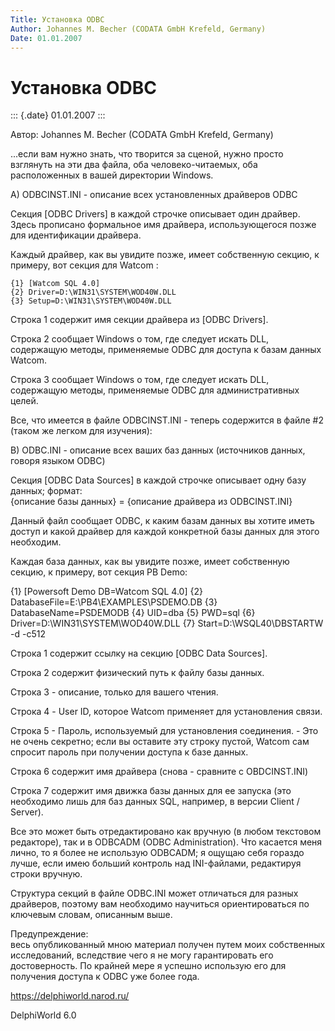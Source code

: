 ```yaml
---
Title: Установка ODBC
Author: Johannes M. Becher (CODATA GmbH Krefeld, Germany)
Date: 01.01.2007
---
```


Установка ODBC
==============

::: {.date}
01.01.2007
:::

Автор: Johannes M. Becher (CODATA GmbH Krefeld, Germany)

\...если вам нужно знать, что творится за сценой, нужно просто взглянуть
на эти два файла, оба человеко-читаемых, оба расположенных в вашей
директории Windows.

A\) ODBCINST.INI - описание всех установленных драйверов ODBC

Секция \[ODBC Drivers\] в каждой строчке описывает один драйвер. Здесь
прописано формальное имя драйвера, использующегося позже для
идентификации драйвера.

Каждый драйвер, как вы увидите позже, имеет собственную секцию, к
примеру, вот секция для Watcom :

    {1} [Watcom SQL 4.0]
    {2} Driver=D:\WIN31\SYSTEM\WOD40W.DLL
    {3} Setup=D:\WIN31\SYSTEM\WOD40W.DLL

Строка 1 содержит имя секции драйвера из \[ODBC Drivers\].

Строка 2 сообщает Windows о том, где следует искать DLL, содержащую
методы, применяемые ODBC для доступа к базам данных Watcom.

Строка 3 сообщает Windows о том, где следует искать DLL, содержащую
методы, применяемые ODBC для административных целей.

Все, что имеется в файле ODBCINST.INI - теперь содержится в файле \#2
(таком же легком для изучения):

B\) ODBC.INI - описание всех ваших баз данных (источников данных, говоря
языком ODBC)

Секция \[ODBC Data Sources\] в каждой строчке описывает одну базу
данных; формат:  
{описание базы данных} = {описание драйвера из ODBCINST.INI}

Данный файл сообщает ODBC, к каким базам данных вы хотите иметь доступ и
какой драйвер для каждой конкретной базы данных для этого необходим.

Каждая база данных, как вы увидите позже, имеет собственную секцию, к
примеру, вот секция PB Demo:

   {1} \[Powersoft Demo DB=Watcom SQL 4.0\]
   {2} DatabaseFile=E:\\PB4\\EXAMPLES\\PSDEMO.DB
   {3} DatabaseName=PSDEMODB
   {4} UID=dba
   {5} PWD=sql
   {6} Driver=D:\\WIN31\\SYSTEM\\WOD40W.DLL
   {7} Start=D:\\WSQL40\\DBSTARTW -d -c512

Строка 1 содержит ссылку на секцию \[ODBC Data Sources\].

Строка 2 содержит физический путь к файлу базы данных.

Строка 3 - описание, только для вашего чтения.

Строка 4 - User ID, которое Watcom применяет для установления связи.

Строка 5 - Пароль, используемый для установления соединения. - Это не очень секретно;
если вы оставите эту строку пустой, Watcom сам
спросит пароль при получении доступа к базе данных.

Строка 6 содержит имя драйвера (снова - сравните с OBDCINST.INI)

Строка 7 содержит имя движка базы данных для ее запуска (это необходимо
лишь для баз данных SQL, например, в версии Client / Server).

Все это может быть отредактировано как вручную (в любом текстовом
редакторе), так и в ODBCADM (ODBC Administration). Что касается меня
лично, то я более не использую ODBCADM; я ощущаю себя гораздо лучше,
если имею больший контроль над INI-файлами, редактируя строки вручную.

Структура секций в файле ODBC.INI может отличаться для разных драйверов,
поэтому вам необходимо научиться ориентироваться по ключевым словам,
описанным выше.

Предупреждение:  
весь опубликованный мною материал получен путем моих
собственных исследований, вследствие чего я не могу гарантировать его
достоверность. По крайней мере я успешно использую его для получения
доступа к ODBC уже более года.

<https://delphiworld.narod.ru/>

DelphiWorld 6.0
